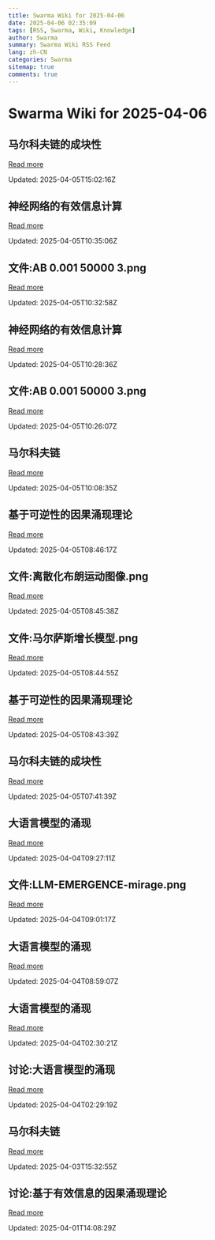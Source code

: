```yaml
---
title: Swarma Wiki for 2025-04-06
date: 2025-04-06 02:35:09
tags: [RSS, Swarma, Wiki, Knowledge]
author: Swarma
summary: Swarma Wiki RSS Feed
lang: zh-CN
categories: Swarma
sitemap: true
comments: true
---
```


# Swarma Wiki for 2025-04-06

## 马尔科夫链的成块性
[Read more](https://wiki.swarma.org/index.php?title=%E9%A9%AC%E5%B0%94%E7%A7%91%E5%A4%AB%E9%93%BE%E7%9A%84%E6%88%90%E5%9D%97%E6%80%A7&diff=43215&oldid=43192)

Updated: 2025-04-05T15:02:16Z

## 神经网络的有效信息计算
[Read more](https://wiki.swarma.org/index.php?title=%E7%A5%9E%E7%BB%8F%E7%BD%91%E7%BB%9C%E7%9A%84%E6%9C%89%E6%95%88%E4%BF%A1%E6%81%AF%E8%AE%A1%E7%AE%97&diff=43213&oldid=43205)

Updated: 2025-04-05T10:35:06Z

## 文件:AB 0.001 50000 3.png
[Read more](https://wiki.swarma.org/index.php?title=%E6%96%87%E4%BB%B6:AB_0.001_50000_3.png&diff=43206&oldid=0)

Updated: 2025-04-05T10:32:58Z

## 神经网络的有效信息计算
[Read more](https://wiki.swarma.org/index.php?title=%E7%A5%9E%E7%BB%8F%E7%BD%91%E7%BB%9C%E7%9A%84%E6%9C%89%E6%95%88%E4%BF%A1%E6%81%AF%E8%AE%A1%E7%AE%97&diff=43205&oldid=42968)

Updated: 2025-04-05T10:28:36Z

## 文件:AB 0.001 50000 3.png
[Read more](https://wiki.swarma.org/index.php?title=%E6%96%87%E4%BB%B6:AB_0.001_50000_3.png&diff=43204&oldid=0)

Updated: 2025-04-05T10:26:07Z

## 马尔科夫链
[Read more](https://wiki.swarma.org/index.php?title=%E9%A9%AC%E5%B0%94%E7%A7%91%E5%A4%AB%E9%93%BE&diff=43203&oldid=43181)

Updated: 2025-04-05T10:08:35Z

## 基于可逆性的因果涌现理论
[Read more](https://wiki.swarma.org/index.php?title=%E5%9F%BA%E4%BA%8E%E5%8F%AF%E9%80%86%E6%80%A7%E7%9A%84%E5%9B%A0%E6%9E%9C%E6%B6%8C%E7%8E%B0%E7%90%86%E8%AE%BA&diff=43200&oldid=43197)

Updated: 2025-04-05T08:46:17Z

## 文件:离散化布朗运动图像.png
[Read more](https://wiki.swarma.org/index.php?title=%E6%96%87%E4%BB%B6:%E7%A6%BB%E6%95%A3%E5%8C%96%E5%B8%83%E6%9C%97%E8%BF%90%E5%8A%A8%E5%9B%BE%E5%83%8F.png&diff=43199&oldid=0)

Updated: 2025-04-05T08:45:38Z

## 文件:马尔萨斯增长模型.png
[Read more](https://wiki.swarma.org/index.php?title=%E6%96%87%E4%BB%B6:%E9%A9%AC%E5%B0%94%E8%90%A8%E6%96%AF%E5%A2%9E%E9%95%BF%E6%A8%A1%E5%9E%8B.png&diff=43198&oldid=0)

Updated: 2025-04-05T08:44:55Z

## 基于可逆性的因果涌现理论
[Read more](https://wiki.swarma.org/index.php?title=%E5%9F%BA%E4%BA%8E%E5%8F%AF%E9%80%86%E6%80%A7%E7%9A%84%E5%9B%A0%E6%9E%9C%E6%B6%8C%E7%8E%B0%E7%90%86%E8%AE%BA&diff=43197&oldid=43142)

Updated: 2025-04-05T08:43:39Z

## 马尔科夫链的成块性
[Read more](https://wiki.swarma.org/index.php?title=%E9%A9%AC%E5%B0%94%E7%A7%91%E5%A4%AB%E9%93%BE%E7%9A%84%E6%88%90%E5%9D%97%E6%80%A7&diff=43192&oldid=42945)

Updated: 2025-04-05T07:41:39Z

## 大语言模型的涌现
[Read more](https://wiki.swarma.org/index.php?title=%E5%A4%A7%E8%AF%AD%E8%A8%80%E6%A8%A1%E5%9E%8B%E7%9A%84%E6%B6%8C%E7%8E%B0&diff=43187&oldid=43184)

Updated: 2025-04-04T09:27:11Z

## 文件:LLM-EMERGENCE-mirage.png
[Read more](https://wiki.swarma.org/index.php?title=%E6%96%87%E4%BB%B6:LLM-EMERGENCE-mirage.png&diff=43185&oldid=0)

Updated: 2025-04-04T09:01:17Z

## 大语言模型的涌现
[Read more](https://wiki.swarma.org/index.php?title=%E5%A4%A7%E8%AF%AD%E8%A8%80%E6%A8%A1%E5%9E%8B%E7%9A%84%E6%B6%8C%E7%8E%B0&diff=43184&oldid=43183)

Updated: 2025-04-04T08:59:07Z

## 大语言模型的涌现
[Read more](https://wiki.swarma.org/index.php?title=%E5%A4%A7%E8%AF%AD%E8%A8%80%E6%A8%A1%E5%9E%8B%E7%9A%84%E6%B6%8C%E7%8E%B0&diff=43183&oldid=43148)

Updated: 2025-04-04T02:30:21Z

## 讨论:大语言模型的涌现
[Read more](https://wiki.swarma.org/index.php?title=%E8%AE%A8%E8%AE%BA:%E5%A4%A7%E8%AF%AD%E8%A8%80%E6%A8%A1%E5%9E%8B%E7%9A%84%E6%B6%8C%E7%8E%B0&diff=43182&oldid=43155)

Updated: 2025-04-04T02:29:19Z

## 马尔科夫链
[Read more](https://wiki.swarma.org/index.php?title=%E9%A9%AC%E5%B0%94%E7%A7%91%E5%A4%AB%E9%93%BE&diff=43181&oldid=43140)

Updated: 2025-04-03T15:32:55Z

## 讨论:基于有效信息的因果涌现理论
[Read more](https://wiki.swarma.org/index.php?title=%E8%AE%A8%E8%AE%BA:%E5%9F%BA%E4%BA%8E%E6%9C%89%E6%95%88%E4%BF%A1%E6%81%AF%E7%9A%84%E5%9B%A0%E6%9E%9C%E6%B6%8C%E7%8E%B0%E7%90%86%E8%AE%BA&diff=43176&oldid=43165)

Updated: 2025-04-01T14:08:29Z

